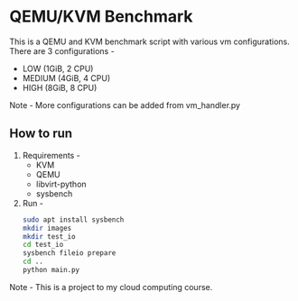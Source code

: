# QEMU/KVM Benchmark

This is a QEMU and KVM benchmark script with various vm configurations.
There are 3 configurations -

- LOW (1GiB, 2 CPU)
- MEDIUM (4GiB, 4 CPU)
- HIGH (8GiB, 8 CPU)

Note - More configurations can be added from vm_handler.py

## How to run

1. Requirements -
   - KVM
   - QEMU
   - libvirt-python
   - sysbench
2. Run -
   ```sh
   sudo apt install sysbench
   mkdir images
   mkdir test_io
   cd test_io
   sysbench fileio prepare
   cd ..
   python main.py
   ```

Note - This is a project to my cloud computing course.
